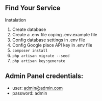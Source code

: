 ## Find Your Service

Instalation

1. Create database
2. Create a .env file coping .env.example file
3. Config database settings in .env file
4. Config Google place API key in .env file 
5. ``composer install``
6. ``php artisan migrate --seed``
7. ``php artisan key:generate``

## Admin Panel credentials:

- user: admin@admin.com
- password: admin
